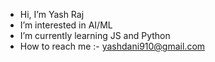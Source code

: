 -  Hi, I’m Yash Raj
-  I’m interested in AI/ML
-  I’m currently learning JS and Python
-  How to reach me :- yashdani910@gmail.com
